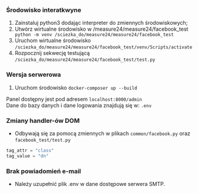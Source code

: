 ### Środowisko interatkwyne

1. Zainstaluj python3 dodając interpreter do zmiennych środowiskowych;
2. Utwórz wirtualne środowisko w /measure24/measure24/facebook_test
`` 
python -m venv /sciezka_do/measure24/measure24/facebook_test
``
3. Uruchom wirtualne środowisko
``/sciezka_do/measure24/measure24/facebook_test/venv/Scripts/activate``
4. Rozpocznij sekwecję testującą
``/sciezka_do/measure24/measure24/facebook_test/test.py``

### Wersja serwerowa

1. Uruchom środowisko
``docker-composer up --build``

Panel dostępny jest pod adresem 
``localhost:8000/admin``\
Dane do bazy danych i dane logowania znajdują się w:
``.env``

### Zmiany handler-ów DOM

- Odbywają się za pomocą zmiennych w plikach ``common/facebook.py`` oraz ``facebook_test/test.py``
```python
tag_attr = "class"
tag_value = "dn"
```

### Brak powiadomień e-mail
- Należy uzupełnić plik .env w dane dostępowe serwera SMTP.
